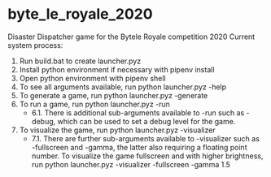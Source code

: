 # byte_le_royale_2020Disaster Dispatcher game for the Bytele Royale competition 2020Current system process:1. Run build.bat to create launcher.pyz2. Install python environment if necessary with pipenv install3. Open python environment with pipenv shell4. To see all arguments available, run python launcher.pyz -help5. To generate a game, run python launcher.pyz -generate6. To run a game, run python launcher.pyz -run	- 6.1. There is additional sub-arguments available to -run such as -debug, which can be used to set a debug level for the game.7. To visualize the game, run python launcher.pyz -visualizer	- 7.1. There are further sub-arguments available to -visualizer such as -fullscreen and -gamma, the latter also requiring a floating point number. To visualize the game fullscreen and with higher brightness, run python launcher.pyz -visualizer -fullscreen -gamma 1.5